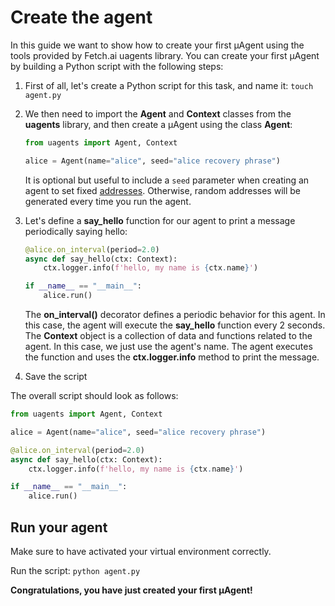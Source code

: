 # Create the agent

In this guide we want to show how to create your first μAgent using the tools provided by Fetch.ai uagents library. You can create your first μAgent by building a Python script with the following steps:

1. First of all, let's create a Python script for this task, and name it: `touch agent.py`
2. We then need to import the **Agent** and **Context** classes from the **uagents** library, and then create a μAgent using the class **Agent**:

    ```py copy
    from uagents import Agent, Context
    
    alice = Agent(name="alice", seed="alice recovery phrase")
    ```

    It is optional but useful to include a `seed` parameter when creating an agent to set fixed [addresses](/docs/guides/agents/getting-uagent-address.md). Otherwise, random addresses will be generated every time you run the agent.

3. Let's define a **say_hello** function for our agent to print a message periodically saying hello:

    ```py copy
    @alice.on_interval(period=2.0)
    async def say_hello(ctx: Context):
        ctx.logger.info(f'hello, my name is {ctx.name}')
   
    if __name__ == "__main__":
        alice.run()
    ```

    The **on_interval()** decorator defines a periodic behavior for this agent. In this case, the agent will execute the **say_hello** function every 2 seconds. The **Context** object is a collection of data and functions related to the agent. In this case, we just use the agent's name. The agent executes the function and uses the **ctx.logger.info** method to print the message.
    
4. Save the script

The overall script should look as follows: 

```py copy filename="agent.py"
from uagents import Agent, Context

alice = Agent(name="alice", seed="alice recovery phrase")

@alice.on_interval(period=2.0)
async def say_hello(ctx: Context):
    ctx.logger.info(f'hello, my name is {ctx.name}')

if __name__ == "__main__":
    alice.run()
```

## Run your agent

Make sure to have activated your virtual environment correctly. 

Run the script: `python agent.py`

**Congratulations, you have just created your first μAgent!**
